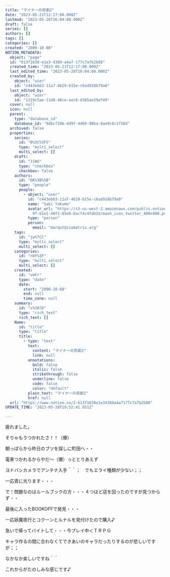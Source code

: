 ```yaml
---
title: "マイナーの悲劇2"
date: "2023-05-21T12:17:00.000Z"
lastmod: "2023-05-28T16:04:00.000Z"
draft: false
series: []
authors: []
tags: []
categories: []
created: "2000-10-08"
NOTION_METADATA:
  object: "page"
  id: "613f1630-e1e3-4360-a4a7-177c7a7b2b88"
  created_time: "2023-05-21T12:17:00.000Z"
  last_edited_time: "2023-05-28T16:04:00.000Z"
  created_by:
    object: "user"
    id: "c443eb63-11a7-4629-b15e-c6ad918b79a0"
  last_edited_by:
    object: "user"
    id: "1219c5ae-11d8-48ce-aec6-d385ae29af49"
  cover: null
  icon: null
  parent:
    type: "database_id"
    database_id: "9dbcf20b-4d97-4d69-98ba-8ae9c8c1f58d"
  archived: false
  properties:
    series:
      id: "B%3C%3FS"
      type: "multi_select"
      multi_select: []
    draft:
      id: "JiWU"
      type: "checkbox"
      checkbox: false
    authors:
      id: "bK%3B%5B"
      type: "people"
      people:
        - object: "user"
          id: "c443eb63-11a7-4629-b15e-c6ad918b79a0"
          name: "Saki Yakumo"
          avatar_url: "https://s3-us-west-2.amazonaws.com/public.notion-static.com/3ad1c4\
            97-61e1-48f1-85e8-6acf4c4fdb2d/maoh_icon_twitter_400x400.png"
          type: "person"
          person:
            email: "marqut@ziomatrix.org"
    tags:
      id: "jw%7CC"
      type: "multi_select"
      multi_select: []
    categories:
      id: "nbY%3F"
      type: "multi_select"
      multi_select: []
    created:
      id: "vmFr"
      type: "date"
      date:
        start: "2000-10-08"
        end: null
        time_zone: null
    summary:
      id: "x%3AlD"
      type: "rich_text"
      rich_text: []
    Name:
      id: "title"
      type: "title"
      title:
        - type: "text"
          text:
            content: "マイナーの悲劇2"
            link: null
          annotations:
            bold: false
            italic: false
            strikethrough: false
            underline: false
            code: false
            color: "default"
          plain_text: "マイナーの悲劇2"
          href: null
  url: "https://www.notion.so/2-613f1630e1e34360a4a7177c7a7b2b88"
UPDATE_TIME: "2023-05-28T19:52:41.651Z"

---
```

<link rel="stylesheet" href="https://cdn.jsdelivr.net/npm/katex@0.16.2/dist/katex.min.css" integrity="sha384-bYdxxUwYipFNohQlHt0bjN/LCpueqWz13HufFEV1SUatKs1cm4L6fFgCi1jT643X" crossorigin="anonymous">


疲れました。


そりゃもうつかれたさ！！（爆）


朝っぱらから昨日のブツを探しに町田へ・・


電車つかれるからやだ～（爆）っととりあえず


ヨドバシカメラでアンテナ入手＾＾；　でもエライ種類が少ない；；


一応青に光ります・・・


で！問題なのはルールブックの方・・・４つほど店を回ったのですが見つからず・・


最後に入ったBOOKOFFで発見・・・


一応妖魔夜行とコクーンとルナルを見付けたので購入♪


急いで帰ってバイトして・・・今プレイ中＜ＴＲＰＧ


キャラ作るの間に合わなくてできあいのキャラだったりするのが悲しいですが；；


なかなか楽しいですね＾＾


これからがたのしみな感じです♪

